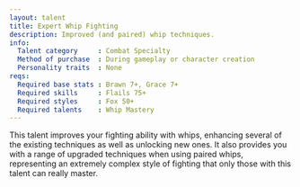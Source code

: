 ```yaml
---
layout: talent
title: Expert Whip Fighting
description: Improved (and paired) whip techniques.
info:
  Talent category     : Combat Specialty
  Method of purchase  : During gameplay or character creation
  Personality traits  : None
reqs:
  Required base stats : Brawn 7+, Grace 7+
  Required skills     : Flails 75+
  Required styles     : Fox 50+
  Required talents    : Whip Mastery
---
```


This talent improves your fighting ability with whips, enhancing several of the existing techniques as well as unlocking new ones. It also provides you with a range of upgraded techniques when using paired whips, representing an extremely complex style of fighting that only those with this talent can really master.